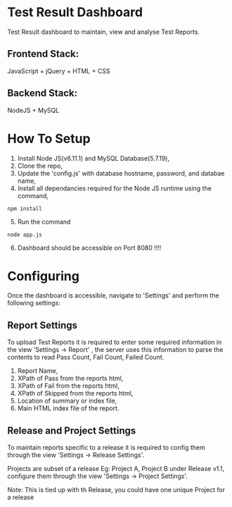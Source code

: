 # Test Result Dashboard
Test Result dashboard to maintain, view and analyse Test Reports.

Frontend Stack:
---------------
JavaScript + jQuery + HTML + CSS

Backend Stack:
---------------
NodeJS + MySQL

# How To Setup
1. Install Node JS(v6.11.1) and MySQL Database(5.7.19),
2. Clone the repo,
3. Update the 'config.js' with database hostname, password, and databae name,
4. Install all dependancies required for the Node JS runtime using the command,
`````
npm install
`````
5. Run the command
````
node app.js
````
6. Dashboard should be accessible on Port 8080 !!!!

# Configuring
Once the dashboard is accessible, navigate to 'Settings' and perform the following settings:

## Report Settings
To upload Test Reports it is required to enter some required information in the view 'Settings -> Report' , the server uses this information to parse the contents to read Pass Count, Fail Count, Failed Count.

1. Report Name, 
2. XPath of Pass from the reports html,
3. XPath of Fail from the reports html,
4. XPath of Skipped from the reports html,
5. Location of summary or index file,
6. Main HTML index file of the report.

## Release and Project Settings
To maintain reports specific to a release it is required to config them through the view 'Settings -> Release Settings'.

Projects are subset of a release Eg: Project A, Project B under Release v1.1, configure them through the view 'Settings -> Project Settings'.

Note: This is tied up with th Release, you could have one unique Project for a release

